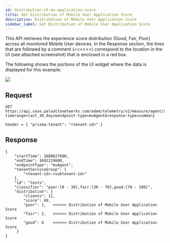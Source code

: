 ```yaml
---
id: distribution-of-mu-application-score
title: Get Distribution of Mobile User Application Score
description: Distribution of Mobile User Application Score
sidebar_label: Get Distribution of Mobile User Application Score
---
```


This API retrieves the experience score distribution (Good, Fair, Poor) across all monitored Mobile User devices. In the Response section, the lines that are followed by a comment (<<<<<<) correspond to the location in the UI (see attached screenshot) that is enclosed in a red box.

The following shows the portions of the UI widget where the data is displayed for this example:

![](/sase/img/adem/DOCS-3755-distribution-of-mu-app-score.png)


## Request

    GET https://api.sase.paloaltonetworks.com/adem/telemetry/v2/measure/agent/score?timerange=last_30_days&endpoint-type=muAgent&response-type=summary
     
    header = { "prisma-tenant": "<tenant-id>" }


## Response

    {
        "startTime": 1689627600,
        "endTime": 1692219600,
        "endpointType": "muAgent",
        "tenantServiceGroup": [
            "<tenant-id>:<subtenant-id>"
        ],
        "id": "tests",
        "classifier": "poor:[0 - 30],fair:[30 - 70],good:[70 - 100]",
        "distribution": {
            "clients": 11,
            "score": 69,
            "poor": 1,   <<<<<< Distribution of Mobile User Application Score
            "fair": 2,   <<<<<< Distribution of Mobile User Application Score
            "good": 8    <<<<<< Distribution of Mobile User Application Score
         }
    }

